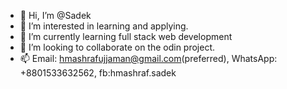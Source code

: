 - 👋 Hi, I’m @Sadek
- 👀 I’m interested in learning and applying.
- 🌱 I’m currently learning full stack web development
- 💞️ I’m looking to collaborate on the odin project.
- 📫 Email: hmashrafujjaman@gmail.com(preferred), WhatsApp: +8801533632562, fb:hmashraf.sadek
